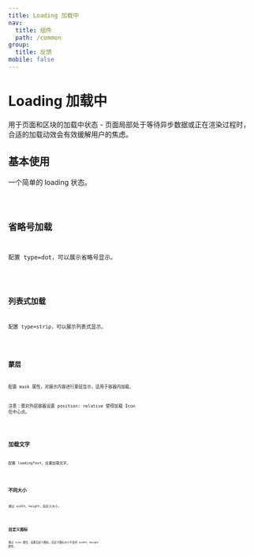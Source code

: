 ```yaml
---
title: Loading 加载中
nav:
  title: 组件
  path: /common
group:
  title: 反馈
mobile: false
---
```


# Loading 加载中

用于页面和区块的加载中状态 - 页面局部处于等待异步数据或正在渲染过程时，合适的加载动效会有效缓解用户的焦虑。

## 基本使用

一个简单的 loading 状态。

<code src="./demos/index1.tsx"/>

## 省略号加载

配置 type=dot，可以展示省略号显示。

<code src="./demos/index2.tsx" />

## 列表式加载

配置 type=strip，可以展示列表式显示。

<code src="./demos/index7.tsx" />

## 蒙层

配置 mask 属性，对展示内容进行蒙层显示，适用于容器内加载。

注意：需对外层容器设置 position: relative 使得加载 Icon 在中心点。

<code src="./demos/index3.tsx" />

## 加载文字

配置 loadingText，设置加载文字。

<code src="./demos/index4.tsx" />

## 不同大小

通过 width、height，自定义大小。

<code src="./demos/index5.tsx" />

## 自定义图标

通过 icon 属性，设置自定义图标，自定义图标大小不支持 width、height 属性。

<code src="./demos/index6.tsx" />

<API />
